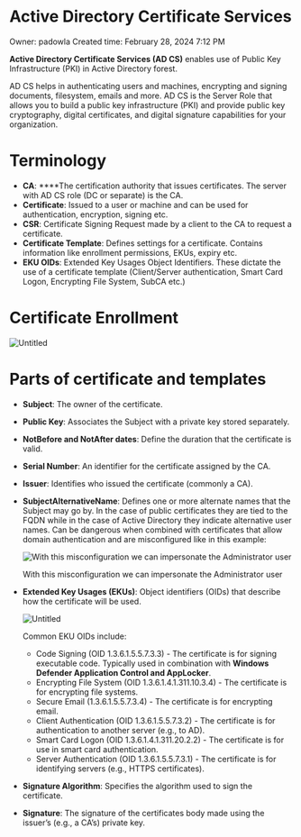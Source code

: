 # Active Directory Certificate Services

Owner: padowla
Created time: February 28, 2024 7:12 PM

**Active Directory Certificate Services (AD CS)** enables use of Public Key Infrastructure (PKI) in Active Directory forest.

AD CS helps in authenticating users and machines, encrypting and signing documents, filesystem, emails and more.
AD CS is the Server Role that allows you to build a public key infrastructure (PKI) and provide public key cryptography, digital certificates, and digital signature capabilities for your organization.

# Terminology

- **CA**: ****The certification authority that issues certificates. The server with AD CS role (DC or separate) is the CA.
- **Certificate**: Issued to a user or machine and can be used for authentication, encryption, signing etc.
- **CSR**: Certificate Signing Request made by a client to the CA to request a certificate.
- **Certificate Template**: Defines settings for a certificate. Contains information like enrollment permissions, EKUs, expiry etc.
- **EKU OIDs**: Extended Key Usages Object Identifiers. These dictate the use of a certificate template (Client/Server authentication, Smart Card Logon, Encrypting File System, SubCA etc.)

# Certificate Enrollment

![Untitled](Active%20Directory%20Certificate%20Services%20b263775168354905a04a2863262b9ac8/Untitled.png)

# Parts of certificate and templates

- **Subject**: The owner of the certificate.
- **Public Key**: Associates the Subject with a private key stored separately.
- **NotBefore and NotAfter dates**: Define the duration that the certificate is valid.
- **Serial Number**: An identifier for the certificate assigned by the CA.
- **Issuer**: Identifies who issued the certificate (commonly a CA).
- **SubjectAlternativeName**: Defines one or more alternate names that the Subject may go by. In the case of public certificates they are tied to the FQDN while in the case of Active Directory they indicate alternative user names. Can be dangerous when combined with certificates that allow domain authentication and are misconfigured like in this example:
    
    ![With this misconfiguration we can impersonate the Administrator user](Active%20Directory%20Certificate%20Services%20b263775168354905a04a2863262b9ac8/Untitled%201.png)
    
    With this misconfiguration we can impersonate the Administrator user
    
- **Extended Key Usages (EKUs)**: Object identifiers (OIDs) that describe how the certificate will be used.
    
    ![Untitled](Active%20Directory%20Certificate%20Services%20b263775168354905a04a2863262b9ac8/Untitled%202.png)
    
    Common EKU OIDs include:
    
    - Code Signing (OID 1.3.6.1.5.5.7.3.3) - The certificate is for signing executable code. Typically used in combination with **Windows Defender Application Control and AppLocker**.
    - Encrypting File System (OID 1.3.6.1.4.1.311.10.3.4) - The certificate is for encrypting file systems.
    - Secure Email (1.3.6.1.5.5.7.3.4) - The certificate is for encrypting email.
    - Client Authentication (OID 1.3.6.1.5.5.7.3.2) - The certificate is for authentication to another server (e.g., to AD).
    - Smart Card Logon (OID 1.3.6.1.4.1.311.20.2.2) - The certificate is for use in smart card authentication.
    - Server Authentication (OID 1.3.6.1.5.5.7.3.1) - The certificate is for identifying servers (e.g., HTTPS certificates).
- **Signature Algorithm**: Specifies the algorithm used to sign the certificate.
- **Signature**: The signature of the certificates body made using the issuer’s (e.g., a CA’s) private key.